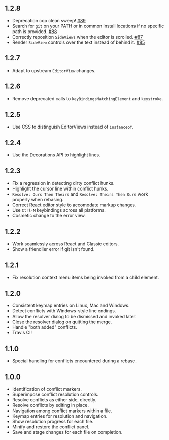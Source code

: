 ## 1.2.8

- Deprecation cop clean sweep! [#89](https://github.com/smashwilson/merge-conflicts/pull/89)
- Search for `git` on your PATH or in common install locations if no specific path is provided. [#88](https://github.com/smashwilson/merge-conflicts/pull/88)
- Correctly reposition `SideViews` when the editor is scrolled. [#87](https://github.com/smashwilson/merge-conflicts/pull/87)
- Render `SideView` controls over the text instead of behind it. [#85](https://github.com/smashwilson/merge-conflicts/pull/87)

## 1.2.7

- Adapt to upstream `EditorView` changes.

## 1.2.6

- Remove deprecated calls to `keyBindingsMatchingElement` and `keystroke`.

## 1.2.5

- Use CSS to distinguish EditorViews instead of `instanceof`.

## 1.2.4

- Use the Decorations API to highlight lines.

## 1.2.3

- Fix a regression in detecting dirty conflict hunks.
- Highlight the cursor line within conflict hunks.
- `Resolve: Ours Then Theirs` and `Resolve: Theirs Then Ours` work properly when rebasing.
- Correct React editor style to accomodate markup changes.
- Use `Ctrl-M` keybindings across all platforms.
- Cosmetic change to the error view.

## 1.2.2

- Work seamlessly across React and Classic editors.
- Show a friendlier error if git isn't found.

## 1.2.1

- Fix resolution context menu items being invoked from a child element.

## 1.2.0

- Consistent keymap entries on Linux, Mac and Windows.
- Detect conflicts with Windows-style line endings.
- Allow the resolver dialog to be dismissed and invoked later.
- Close the resolver dialog on quitting the merge.
- Handle "both added" conflicts.
- Travis CI!

## 1.1.0

- Special handling for conflicts encountered during a rebase.

## 1.0.0

- Identification of conflict markers.
- Superimpose conflict resolution controls.
- Resolve conflicts as either side, directly.
- Resolve conflicts by editing in place.
- Navigation among conflict markers within a file.
- Keymap entries for resolution and navigation.
- Show resolution progress for each file.
- Minify and restore the conflict panel.
- Save and stage changes for each file on completion.
